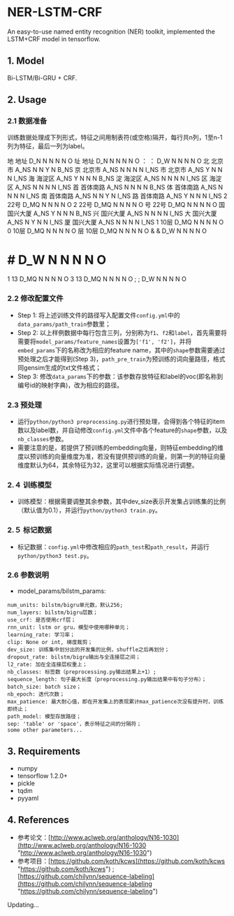 # NER-LSTM-CRF
An easy-to-use named entity recognition (NER) toolkit, implemented the LSTM+CRF model in tensorflow.

## 1. Model
Bi-LSTM/Bi-GRU + CRF.

## 2. Usage
### 2.1 数据准备
训练数据处理成下列形式，特征之间用制表符(或空格)隔开，每行共n列，1至n-1列为特征，最后一列为label。

地	地址	D_N	N	N	N	N	O
址	地址	D_N	N	N	N	N	O
：	：	D_W	N	N	N	N	O
北	北京市	A_NS	N	N	Y	N	B_NS
京	北京市	A_NS	N	N	N	N	I_NS
市	北京市	A_NS	Y	N	N	N	I_NS
海	海淀区	A_NS	Y	N	N	N	B_NS
淀	海淀区	A_NS	N	N	N	N	I_NS
区	海淀区	A_NS	N	N	N	N	I_NS
首	首体南路	A_NS	N	N	N	N	B_NS
体	首体南路	A_NS	N	N	N	N	I_NS
南	首体南路	A_NS	N	N	Y	N	I_NS
路	首体南路	A_NS	Y	N	N	N	I_NS
2	22号	D_MQ	N	N	N	N	O
2	22号	D_MQ	N	N	N	N	O
号	22号	D_MQ	N	N	N	N	O
国	国兴大厦	A_NS	Y	N	N	N	B_NS
兴	国兴大厦	A_NS	N	N	N	N	I_NS
大	国兴大厦	A_NS	N	Y	N	N	I_NS
厦	国兴大厦	A_NS	N	N	N	N	I_NS
1	10层	D_MQ	N	N	N	N	O
0	10层	D_MQ	N	N	N	N	O
层	10层	D_MQ	N	N	N	N	O
&	&	D_W	N	N	N	N	O
#	#	D_W	N	N	N	N	O
1	13	D_MQ	N	N	N	N	O
3	13	D_MQ	N	N	N	N	O
;	;	D_W	N	N	N	N	O
### 2.2 修改配置文件
- Step 1: 将上述训练文件的路径写入配置文件`config.yml`中的`data_params/path_train`参数里；
- Step 2: 以上样例数据中每行包含三列，分别称为`f1`、`f2`和`label`，首先需要将需要将`model_params/feature_names`设置为`['f1', 'f2']`，并将`embed_params`下的名称改为相应的feature name，其中的`shape`参数需要通过预处理之后才能得到(Step 3)，`path_pre_train`为预训练的词向量路径，格式同gensim生成的txt文件格式；
- Step 3: 修改`data_params`下的参数：该参数存放特征和label的voc(即名称到编号id的映射字典)，改为相应的路径。

### 2.3 预处理
- 运行`python/python3 preprocessing.py`进行预处理，会得到各个特征的item数以及label数，并自动修改`config.yml`文件中各个feature的`shape`参数，以及`nb_classes`参数。
- 需要注意的是，若提供了预训练的embedding向量，则特征embedding的维度以预训练的向量维度为准，若没有提供预训练的向量，则第一列的特征向量维度默认为64，其余特征为32，这里可以根据实际情况进行调整。

### 2.４ 训练模型
- 训练模型：根据需要调整其余参数，其中dev_size表示开发集占训练集的比例（默认值为0.1），并运行`python/python3 train.py`。

### 2.５ 标记数据
- 标记数据：`config.yml`中修改相应的`path_test`和`path_result`，并运行`python/python3 test.py`。

### 2.6 参数说明
- model_params/bilstm_params:


```
num_units: bilstm/bigru单元数，默认256;
num_layers: bilstm/bigru层数；
use_crf: 是否使用crf层；
rnn_unit: lstm or gru，模型中使用哪种单元；
learning_rate: 学习率；
clip: None or int, 梯度裁剪；
dev_size: 训练集中划分出的开发集的比例，shuffle之后再划分；
dropout_rate: bilstm/bigru输出与全连接层之间；
l2_rate: 加在全连接层权重上；
nb_classes: 标签数（preprocessing.py输出结果上+1）;
sequence_length: 句子最大长度（preprocessing.py输出结果中有句子分布）；
batch_size: batch size；
nb_epoch: 迭代次数；
max_patience: 最大耐心值，即在开发集上的表现累计max_patience次没有提升时，训练即终止；
path_model: 模型存放路径；
sep: 'table' or 'space'，表示特征之间的分隔符；
some other parameters...
```

## 3. Requirements
- numpy
- tensorflow 1.2.0+
- pickle
- tqdm
- pyyaml

## 4. References
- 参考论文：[http://www.aclweb.org/anthology/N16-1030](http://www.aclweb.org/anthology/N16-1030 "http://www.aclweb.org/anthology/N16-1030")
- 参考项目：[https://github.com/koth/kcws](https://github.com/koth/kcws "https://github.com/koth/kcws") ; [https://github.com/chilynn/sequence-labeling](https://github.com/chilynn/sequence-labeling "https://github.com/chilynn/sequence-labeling")

Updating...
